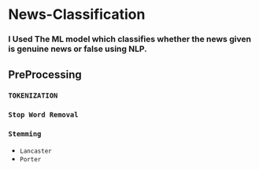 # News-Classification
### I Used The ML model which classifies whether the news given is genuine news or false using NLP.
## PreProcessing
### `TOKENIZATION`
### `Stop Word Removal`
### `Stemming`
- `Lancaster`
- `Porter`
